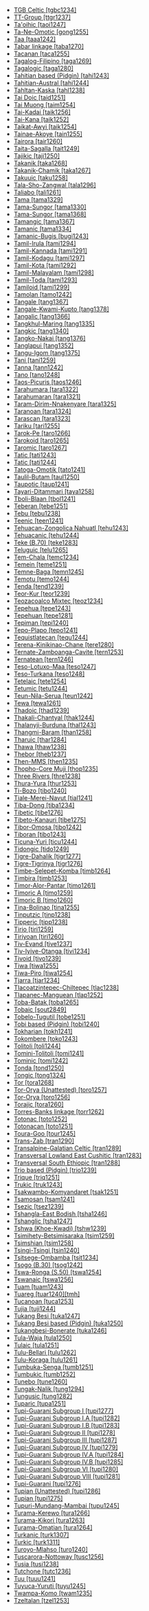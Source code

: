 - [TGB Celtic [tgbc1234]](tree/indo1319/celt1248/nucl1715/tgbc1234/tgbc1234.ini)
- [TT-Group [ttgr1237]](tree/afro1255/semi1276/west2786/ethi1244/sout3078/oute1258/ttgr1237/ttgr1237.ini)
- [Ta'oihic [taoi1247]](tree/aust1305/katu1271/taoi1247/taoi1247.ini)
- [Ta-Ne-Omotic [gong1255]](tree/gong1255/gong1255.ini)
- [Taa [taaa1242]](tree/tuuu1241/huaa1247/taaa1242/taaa1242.ini)
- [Tabar linkage [taba1270]](tree/aust1307/nucl1752/mala1545/cent2237/east2712/ocea1241/west2818/meso1253/newi1242/taba1270/taba1270.ini)
- [Tacanan [taca1255]](tree/pano1259/taca1255/taca1255.ini)
- [Tagalog-Filipino [taga1269]](tree/aust1307/nucl1752/mala1545/grea1284/cent2246/taga1280/taga1269/taga1269.ini)
- [Tagalogic [taga1280]](tree/aust1307/nucl1752/mala1545/grea1284/cent2246/taga1280/taga1280.ini)
- [Tahitian based (Pidgin) [tahi1243]](tree/pidg1258/tahi1243/tahi1243.ini)
- [Tahitian-Austral [tahi1244]](tree/aust1307/nucl1752/mala1545/cent2237/east2712/ocea1241/cent2060/east2445/poly1242/nucl1485/nort3246/solo1260/cent2298/east2449/cent2062/tahi1244/tahi1244.ini)
- [Tahltan-Kaska [tahl1238]](tree/atha1245/atha1246/atha1247/nort2940/tahl1238/tahl1238.ini)
- [Tai Doic [taid1251]](tree/taik1256/kamt1241/beta1258/daic1237/cent2251/wenm1239/sapa1255/sout3184/sout2743/redt1235/taid1251/taid1251.ini)
- [Tai Muong [taim1254]](tree/taik1256/kamt1241/beta1258/daic1237/cent2251/wenm1239/sapa1255/sout3184/sout2743/redt1235/taid1251/taim1254/taim1254.ini)
- [Tai-Kadai [taik1256]](tree/taik1256/taik1256.ini)
- [Tai-Kana [taik1252]](tree/atla1278/volt1241/benu1247/delt1251/ogon1240/east2401/taik1252/taik1252.ini)
- [Taikat-Awyi [taik1254]](tree/bord1247/taik1254/taik1254.ini)
- [Tainae-Akoye [tain1255]](tree/anga1289/nucl1763/sout3130/tain1255/tain1255.ini)
- [Tairora [tair1260]](tree/nucl1709/kain1273/kain1274/tair1260/tair1260.ini)
- [Taita-Sagalla [tait1249]](tree/atla1278/volt1241/benu1247/bant1294/sout3152/narr1281/east2731/nort3203/kili1269/tait1249/tait1249.ini)
- [Tajikic [taji1250]](tree/indo1319/indo1320/iran1269/west2794/sout3157/fars1254/fars1255/east2745/taji1250/taji1250.ini)
- [Takanik [taka1268]](tree/pano1259/taca1255/taka1267/taka1268/taka1268.ini)
- [Takanik-Chamik [taka1267]](tree/pano1259/taca1255/taka1267/taka1267.ini)
- [Takuuic [taku1258]](tree/aust1307/nucl1752/mala1545/cent2237/east2712/ocea1241/cent2060/east2445/poly1242/nucl1485/nort3246/solo1260/cent2298/cent2299/taku1258/taku1258.ini)
- [Tala-Sho-Zangwal [tala1296]](tree/afro1255/chad1250/west2785/west2790/west2800/sout3161/guru1272/tala1296/tala1296.ini)
- [Taliabo [tali1261]](tree/aust1307/nucl1752/mala1545/cent2237/cent2245/cent2254/west2817/buru1321/tali1261/tali1261.ini)
- [Tama [tama1329]](tree/tama1329/tama1329.ini)
- [Tama-Sungor [tama1330]](tree/tama1329/tama1330/tama1330.ini)
- [Tama-Sungor [tama1368]](tree/tama1329/tama1330/tama1368/tama1368.ini)
- [Tamangic [tama1367]](tree/sino1245/bodi1256/kaik1248/ghal1247/tama1367/tama1367.ini)
- [Tamanic [tama1334]](tree/aust1307/nucl1752/mala1545/sout2923/bugi1243/tama1334/tama1334.ini)
- [Tamanic-Bugis [bugi1243]](tree/aust1307/nucl1752/mala1545/sout2923/bugi1243/bugi1243.ini)
- [Tamil-Irula [tami1294]](tree/drav1251/sout3133/sout3138/tami1291/tami1292/tami1293/tami1294/tami1294.ini)
- [Tamil-Kannada [tami1291]](tree/drav1251/sout3133/sout3138/tami1291/tami1291.ini)
- [Tamil-Kodagu [tami1297]](tree/drav1251/sout3133/sout3138/tami1291/tami1292/tami1293/tami1294/tami1297/tami1297.ini)
- [Tamil-Kota [tami1292]](tree/drav1251/sout3133/sout3138/tami1291/tami1292/tami1292.ini)
- [Tamil-Malayalam [tami1298]](tree/drav1251/sout3133/sout3138/tami1291/tami1292/tami1293/tami1294/tami1297/tami1298/tami1298.ini)
- [Tamil-Toda [tami1293]](tree/drav1251/sout3133/sout3138/tami1291/tami1292/tami1293/tami1293.ini)
- [Tamiloid [tami1299]](tree/drav1251/sout3133/sout3138/tami1291/tami1292/tami1293/tami1294/tami1297/tami1298/tami1299/tami1299.ini)
- [Tamolan [tamo1242]](tree/lowe1437/ramu1234/tamo1242/tamo1242.ini)
- [Tangale [tang1367]](tree/afro1255/chad1250/west2785/west2714/west2799/west2715/tang1366/tang1367/tang1367.ini)
- [Tangale-Kwami-Kupto [tang1378]](tree/afro1255/chad1250/west2785/west2714/west2799/west2715/tang1366/tang1367/tang1378/tang1378.ini)
- [Tangalic [tang1366]](tree/afro1255/chad1250/west2785/west2714/west2799/west2715/tang1366/tang1366.ini)
- [Tangkhul-Maring [tang1335]](tree/sino1245/kuki1245/naga1409/tang1335/tang1335.ini)
- [Tangkic [tang1340]](tree/tang1340/tang1340.ini)
- [Tangko-Nakai [tang1376]](tree/nucl1709/cent2116/awyu1265/okok1235/okkk1242/tang1376/tang1376.ini)
- [Tanglapui [tang1352]](tree/timo1261/alor1249/alor1250/kola1286/tang1352/tang1352.ini)
- [Tangu-Igom [tang1375]](tree/lowe1437/ramu1234/tang1354/tang1375/tang1375.ini)
- [Tani [tani1259]](tree/sino1245/macr1268/tani1259/tani1259.ini)
- [Tanna [tann1242]](tree/aust1307/nucl1752/mala1545/cent2237/east2712/ocea1241/sout3173/sout2868/tann1242/tann1242.ini)
- [Tano [tano1248]](tree/atla1278/volt1241/kwav1236/nyoa1234/poto1254/tano1248/tano1248.ini)
- [Taos-Picuris [taos1246]](tree/kiow1265/tiwa1254/tiwa1255/taos1246/taos1246.ini)
- [Tarahumara [tara1322]](tree/utoa1244/sout3136/tara1321/tara1322/tara1322.ini)
- [Tarahumaran [tara1321]](tree/utoa1244/sout3136/tara1321/tara1321.ini)
- [Taram-Dirim-Nnakenyare [tara1325]](tree/atla1278/volt1241/benu1247/bant1294/nort3168/dako1256/tara1325/tara1325.ini)
- [Taranoan [tara1324]](tree/cari1283/guia1242/tara1324/tara1324.ini)
- [Tarascan [tara1323]](tree/tara1323/tara1323.ini)
- [Tariku [tari1255]](tree/lake1255/tari1255/tari1255.ini)
- [Tarok-Pe [taro1266]](tree/atla1278/volt1241/benu1247/benu1248/taro1265/yang1302/taro1266/taro1266.ini)
- [Tarokoid [taro1265]](tree/atla1278/volt1241/benu1247/benu1248/taro1265/taro1265.ini)
- [Taromic [taro1267]](tree/indo1319/indo1320/iran1269/west2794/nort3177/tati1243/tati1244/cent2265/taro1267/taro1267.ini)
- [Tatic [tati1243]](tree/indo1319/indo1320/iran1269/west2794/nort3177/tati1243/tati1243.ini)
- [Tatic [tati1244]](tree/indo1319/indo1320/iran1269/west2794/nort3177/tati1243/tati1244/tati1244.ini)
- [Tatoga-Omotik [tato1241]](tree/nilo1247/sout2830/tato1241/tato1241.ini)
- [Taulil-Butam [taul1250]](tree/taul1250/taul1250.ini)
- [Taupotic [taup1241]](tree/aust1307/nucl1752/mala1545/cent2237/east2712/ocea1241/west2818/papu1253/nucl1744/nort2848/aret1241/taup1241/taup1241.ini)
- [Tayari-Ditammari [taya1258]](tree/atla1278/volt1241/nort3149/gura1261/cent2243/nort2777/bwam1248/otiv1239/nucl1743/otiv1240/waam1245/taya1258/taya1258.ini)
- [Tboli-Blaan [tbol1241]](tree/aust1307/nucl1752/mala1545/bili1253/tbol1241/tbol1241.ini)
- [Teberan [tebe1251]](tree/tebe1251/tebe1251.ini)
- [Tebu [tebu1238]](tree/saha1256/west2505/tebu1238/tebu1238.ini)
- [Teenic [teen1241]](tree/atla1278/volt1241/nort3149/gura1261/kula1283/teen1241/teen1241.ini)
- [Tehuacan-Zongolica Nahuatl [tehu1243]](tree/utoa1244/sout3136/cora1261/azte1234/east2720/tehu1243/tehu1243.ini)
- [Tehuacanic [tehu1244]](tree/utoa1244/sout3136/cora1261/azte1234/east2720/tehu1243/tehu1244/tehu1244.ini)
- [Teke (B.70) [teke1283]](tree/atla1278/volt1241/benu1247/bant1294/sout3152/narr1281/cent2260/njeb1243/teke1283/teke1283.ini)
- [Teluguic [telu1265]](tree/drav1251/sout3133/sout3139/telu1265/telu1265.ini)
- [Tem-Chala [temc1234]](tree/atla1278/volt1241/nort3149/gura1261/cent2243/sout3164/grus1239/east2740/east2397/temc1234/temc1234.ini)
- [Temein [teme1251]](tree/teme1251/teme1251.ini)
- [Temne-Baga [temn1245]](tree/atla1278/mela1257/temn1245/temn1245.ini)
- [Temotu [temo1244]](tree/aust1307/nucl1752/mala1545/cent2237/east2712/ocea1241/temo1244/temo1244.ini)
- [Tenda [tend1239]](tree/atla1278/nort3146/nort3148/tend1239/tend1239.ini)
- [Teor-Kur [teor1239]](tree/aust1307/nucl1752/mala1545/cent2237/cent2245/cent2254/teor1239/teor1239.ini)
- [Teozacoalco Mixtec [teoz1234]](tree/otom1299/east2557/amuz1253/mixt1422/mixt1423/mixt1427/east2735/teoz1234/teoz1234.ini)
- [Tepehua [tepe1243]](tree/toto1251/tepe1243/tepe1243.ini)
- [Tepehuan [tepe1281]](tree/utoa1244/sout3136/tepi1240/tepe1281/tepe1281.ini)
- [Tepiman [tepi1240]](tree/utoa1244/sout3136/tepi1240/tepi1240.ini)
- [Tepo-Plapo [tepo1241]](tree/atla1278/volt1241/krua1234/west2485/greb1257/ivor1240/tepo1241/tepo1241.ini)
- [Tequistlatecan [tequ1244]](tree/tequ1244/tequ1244.ini)
- [Terena-Kinikinao-Chane [tere1280]](tree/araw1281/sout3131/boli1260/tere1280/tere1280.ini)
- [Ternate-Zamboanga-Cavite [tern1253]](tree/indo1319/ital1284/lati1262/lati1263/impe1234/roma1334/ital1285/west2813/shif1234/sout3183/west2838/cast1243/sout3200/tern1253/tern1253.ini)
- [Ternatean [tern1246]](tree/nort2923/nort2924/tern1246/tern1246.ini)
- [Teso-Lotuxo-Maa [teso1247]](tree/nilo1247/east2418/teso1247/teso1247.ini)
- [Teso-Turkana [teso1248]](tree/nilo1247/east2418/teso1247/teso1248/teso1248.ini)
- [Tetelaic [tete1254]](tree/atla1278/volt1241/benu1247/bant1294/sout3152/narr1281/cent2260/grea1286/kela1261/tsin1240/vieu1234/nkut1239/tete1254/tete1254.ini)
- [Tetumic [tetu1244]](tree/aust1307/nucl1752/mala1545/cent2237/cent2245/timo1259/cent2079/tetu1244/tetu1244.ini)
- [Teun-Nila-Serua [teun1242]](tree/aust1307/nucl1752/mala1545/cent2237/cent2245/timo1259/nort3194/teun1242/teun1242.ini)
- [Tewa [tewa1261]](tree/kiow1265/tewa1261/tewa1261.ini)
- [Thadoic [thad1239]](tree/sino1245/kuki1245/kuki1246/peri1260/nort3179/thad1239/thad1239.ini)
- [Thakali-Chantyal [thak1244]](tree/sino1245/bodi1256/kaik1248/ghal1247/tama1367/guru1260/thak1244/thak1244.ini)
- [Thalanyji-Burduna [thal1243]](tree/pama1250/sout3134/pilb1234/kany1246/thal1243/thal1243.ini)
- [Thangmi-Baram [than1258]](tree/sino1245/hima1249/maha1306/newa1245/than1258/than1258.ini)
- [Tharuic [thar1284]](tree/indo1319/indo1320/indo1321/biha1245/thar1284/thar1284.ini)
- [Thawa [thaw1238]](tree/pama1250/ngar1290/sout2766/thaw1238/thaw1238.ini)
- [Thebor [theb1237]](tree/sino1245/bodi1256/tibe1275/west2868/kinn1250/theb1237/theb1237.ini)
- [Then-MMS [then1235]](tree/taik1256/kamt1241/kams1241/then1235/then1235.ini)
- [Thopho-Core Muji [thop1235]](tree/sino1245/burm1265/lolo1265/lolo1267/nili1235/sout3212/high1272/muji1235/lagh1244/thop1235/thop1235.ini)
- [Three Rivers [thre1238]](tree/aust1307/nucl1752/mala1545/cent2237/cent2245/cent2254/east2466/nunu1252/thre1238/thre1238.ini)
- [Thura-Yura [thur1253]](tree/pama1250/aran1266/thur1253/thur1253.ini)
- [Ti-Bozo [tibo1240]](tree/mand1469/west2780/samo1308/soni1257/bozo1252/nucl1444/tibo1240/tibo1240.ini)
- [Tiale-Merei-Navut [tial1241]](tree/aust1307/nucl1752/mala1545/cent2237/east2712/ocea1241/nort3195/nort3205/espi1234/cent2280/tial1241/tial1241.ini)
- [Tiba-Dong [tiba1234]](tree/atla1278/volt1241/benu1247/bant1294/nort3168/dako1256/tiba1234/tiba1234.ini)
- [Tibetic [tibe1276]](tree/sino1245/bodi1256/bodi1257/oldm1245/tibe1276/tibe1276.ini)
- [Tibeto-Kanauri [tibe1275]](tree/sino1245/bodi1256/tibe1275/tibe1275.ini)
- [Tibor-Omosa [tibo1242]](tree/nucl1709/mada1298/croi1234/tibo1242/tibo1242.ini)
- [Tiboran [tibo1243]](tree/nucl1709/mada1298/croi1234/tibo1242/tibo1243/tibo1243.ini)
- [Ticuna-Yuri [ticu1244]](tree/ticu1244/ticu1244.ini)
- [Tidongic [tido1249]](tree/aust1307/nucl1752/mala1545/nort3253/sout3154/grea1294/muru1275/nort3186/suma1273/tido1249/tido1249.ini)
- [Tigre-Dahalik [tigr1277]](tree/afro1255/semi1276/west2786/ethi1244/tigr1276/tigr1277/tigr1277.ini)
- [Tigre-Tigrinya [tigr1276]](tree/afro1255/semi1276/west2786/ethi1244/tigr1276/tigr1276.ini)
- [Timbe-Selepet-Komba [timb1264]](tree/nucl1709/fini1244/huon1246/west2795/timb1264/timb1264.ini)
- [Timbira [timb1253]](tree/nucl1710/jeee1236/jese1235/timb1253/timb1253.ini)
- [Timor-Alor-Pantar [timo1261]](tree/timo1261/timo1261.ini)
- [Timoric A [timo1259]](tree/aust1307/nucl1752/mala1545/cent2237/cent2245/timo1259/timo1259.ini)
- [Timoric B [timo1260]](tree/aust1307/nucl1752/mala1545/cent2237/cent2245/timo1260/timo1260.ini)
- [Tina-Bolinao [tina1255]](tree/aust1307/nucl1752/mala1545/cent2080/samb1319/tina1255/tina1255.ini)
- [Tinputzic [tinp1238]](tree/aust1307/nucl1752/mala1545/cent2237/east2712/ocea1241/west2818/meso1253/newi1242/stge1234/nort3225/neha1246/nucl1750/buka1262/sapo1252/tinp1238/tinp1238.ini)
- [Tipperic [tipp1238]](tree/sino1245/brah1260/bodo1279/boro1284/tipp1238/tipp1238.ini)
- [Tirio [tiri1259]](tree/anim1240/tiri1259/tiri1259.ini)
- [Tiriyoan [tiri1260]](tree/cari1283/guia1242/tara1324/tiri1260/tiri1260.ini)
- [Tiv-Evand [tive1237]](tree/atla1278/volt1241/benu1247/bant1294/sout3152/tivo1239/cent2261/cent2267/tive1237/tive1237.ini)
- [Tiv-Iyive-Otanga [tivi1234]](tree/atla1278/volt1241/benu1247/bant1294/sout3152/tivo1239/cent2261/cent2267/tive1237/tivi1234/tivi1234.ini)
- [Tivoid [tivo1239]](tree/atla1278/volt1241/benu1247/bant1294/sout3152/tivo1239/tivo1239.ini)
- [Tiwa [tiwa1255]](tree/kiow1265/tiwa1254/tiwa1255/tiwa1255.ini)
- [Tiwa-Piro [tiwa1254]](tree/kiow1265/tiwa1254/tiwa1254.ini)
- [Tjarra [tjar1234]](tree/pama1250/dese1234/wati1241/pint1254/nucl1724/wang1300/tjar1234/tjar1234.ini)
- [Tlacoatzintepec-Chiltepec [tlac1238]](tree/otom1299/west2783/otop1241/chin1484/chin1486/tlac1238/tlac1238.ini)
- [Tlapanec-Manguean [tlap1252]](tree/otom1299/west2783/tlap1252/tlap1252.ini)
- [Toba-Batak [toba1265]](tree/aust1307/nucl1752/mala1545/nort2829/toba1265/toba1265.ini)
- [Tobaic [sout2849]](tree/aust1307/nucl1752/mala1545/nort2829/toba1265/sout3166/sout2849/sout2849.ini)
- [Tobelo-Tugutil [tobe1251]](tree/nort2923/nort2924/main1282/tobe1251/tobe1251.ini)
- [Tobi based (Pidgin) [tobi1240]](tree/pidg1258/tobi1240/tobi1240.ini)
- [Tokharian [tokh1241]](tree/indo1319/tokh1241/tokh1241.ini)
- [Tokombere [toko1243]](tree/afro1255/chad1250/bium1280/nort3156/marg1267/mofu1249/toko1243/toko1243.ini)
- [Tolitoli [toli1244]](tree/aust1307/nucl1752/mala1545/cele1242/tomi1241/toli1244/toli1244.ini)
- [Tomini-Tolitoli [tomi1241]](tree/aust1307/nucl1752/mala1545/cele1242/tomi1241/tomi1241.ini)
- [Tominic [tomi1242]](tree/aust1307/nucl1752/mala1545/cele1242/tomi1241/tomi1242/tomi1242.ini)
- [Tonda [tond1250]](tree/more1255/more1256/tond1250/tond1250.ini)
- [Tongic [tong1324]](tree/aust1307/nucl1752/mala1545/cent2237/east2712/ocea1241/cent2060/east2445/poly1242/tong1324/tong1324.ini)
- [Tor [tora1268]](tree/toro1256/tora1268/tora1268.ini)
- [Tor-Orya (Unattested) [toro1257]](tree/unat1236/toro1257/toro1257.ini)
- [Tor-Orya [toro1256]](tree/toro1256/toro1256.ini)
- [Torajic [tora1260]](tree/aust1307/nucl1752/mala1545/sout2923/nort2894/tora1260/tora1260.ini)
- [Torres-Banks linkage [torr1262]](tree/aust1307/nucl1752/mala1545/cent2237/east2712/ocea1241/nort3195/nort3205/torr1262/torr1262.ini)
- [Totonac [toto1252]](tree/toto1251/toto1252/toto1252.ini)
- [Totonacan [toto1251]](tree/toto1251/toto1251.ini)
- [Toura-Goo [tour1245]](tree/mand1469/east2697/sout3140/guro1245/guro1246/dant1235/tour1245/tour1245.ini)
- [Trans-Zab [tran1290]](tree/afro1255/semi1276/west2786/cent2236/nort3165/aram1259/east2680/cent2217/nort3241/tran1290/tran1290.ini)
- [Transalpine-Galatian Celtic [tran1289]](tree/indo1319/celt1248/nucl1715/tgbc1234/tran1289/tran1289.ini)
- [Transversal Lowland East Cushitic [tran1283]](tree/afro1255/cush1243/east2699/lowl1267/sout3055/tran1283/tran1283.ini)
- [Transversal South Ethiopic [tran1288]](tree/afro1255/semi1276/west2786/ethi1244/sout3078/tran1288/tran1288.ini)
- [Trio based (Pidgin) [trio1239]](tree/pidg1258/trio1239/trio1239.ini)
- [Trique [triq1251]](tree/otom1299/east2557/amuz1253/mixt1422/triq1251/triq1251.ini)
- [Trukic [truk1243]](tree/aust1307/nucl1752/mala1545/cent2237/east2712/ocea1241/micr1243/micr1244/cent2276/west2844/pona1247/truk1243/truk1243.ini)
- [Tsakwambo-Komyandaret [tsak1251]](tree/nucl1709/cent2116/awyu1265/grea1275/beck1235/tsak1251/tsak1251.ini)
- [Tsamosan [tsam1241]](tree/sali1255/tsam1241/tsam1241.ini)
- [Tsezic [tsez1239]](tree/nakh1245/dagh1238/avar1255/tsez1239/tsez1239.ini)
- [Tshangla-East Bodish [tsha1246]](tree/sino1245/bodi1256/bodi1257/tsha1246/tsha1246.ini)
- [Tshanglic [tsha1247]](tree/sino1245/bodi1256/bodi1257/tsha1246/tsha1247/tsha1247.ini)
- [Tshwa (Khoe-Kwadi) [tshw1239]](tree/khoe1240/khoe1241/nonk1236/ostk1235/tshw1239/tshw1239.ini)
- [Tsimihety-Betsimisaraka [tsim1259]](tree/aust1307/nucl1752/mala1545/grea1283/east2713/mala1537/nort3196/nort3207/tsim1259/tsim1259.ini)
- [Tsimshian [tsim1258]](tree/tsim1258/tsim1258.ini)
- [Tsingi-Tsingi [tsin1240]](tree/atla1278/volt1241/benu1247/bant1294/sout3152/narr1281/cent2260/grea1286/kela1261/tsin1240/tsin1240.ini)
- [Tsitsege-Ombamba [tsit1234]](tree/atla1278/volt1241/benu1247/bant1294/sout3152/narr1281/cent2260/njeb1243/mber1262/tsit1234/tsit1234.ini)
- [Tsogo (B.30) [tsog1242]](tree/atla1278/volt1241/benu1247/bant1294/sout3152/narr1281/bant1295/b10b1234/tsog1242/tsog1242.ini)
- [Tswa-Ronga (S.50) [tswa1254]](tree/atla1278/volt1241/benu1247/bant1294/sout3152/narr1281/east2731/sout3180/ngun1275/tswa1254/tswa1254.ini)
- [Tswanaic [tswa1256]](tree/atla1278/volt1241/benu1247/bant1294/sout3152/narr1281/east2731/sout3180/soth1250/soth1251/soth1248/tswa1256/tswa1256.ini)
- [Tuam [tuam1243]](tree/aust1307/nucl1752/mala1545/cent2237/east2712/ocea1241/west2818/nort3206/nger1241/nger1240/west2862/tuam1243/tuam1243.ini)
- [Tuareg [tuar1240][tmh]](tree/afro1255/berb1260/tuar1240/tuar1240.ini)
- [Tucanoan [tuca1253]](tree/tuca1253/tuca1253.ini)
- [Tujia [tuji1244]](tree/sino1245/tuji1244/tuji1244.ini)
- [Tukang Besi [tuka1247]](tree/aust1307/nucl1752/mala1545/cele1242/east2488/sout2928/muna1246/tuka1246/tuka1247/tuka1247.ini)
- [Tukang Besi based (Pidgin) [tuka1250]](tree/pidg1258/tuka1250/tuka1250.ini)
- [Tukangbesi-Bonerate [tuka1246]](tree/aust1307/nucl1752/mala1545/cele1242/east2488/sout2928/muna1246/tuka1246/tuka1246.ini)
- [Tula-Waja [tula1250]](tree/atla1278/volt1241/nort3149/gura1261/cent2243/waja1258/tula1250/tula1250.ini)
- [Tulaic [tula1251]](tree/atla1278/volt1241/nort3149/gura1261/cent2243/waja1258/tula1250/tula1251/tula1251.ini)
- [Tulu-Bellari [tulu1262]](tree/drav1251/sout3133/sout3138/tulu1261/tulu1262/tulu1262.ini)
- [Tulu-Koraga [tulu1261]](tree/drav1251/sout3133/sout3138/tulu1261/tulu1261.ini)
- [Tumbuka-Senga [tumb1251]](tree/atla1278/volt1241/benu1247/bant1294/sout3152/narr1281/east2731/bwil1246/sabi1248/tumb1251/tumb1251.ini)
- [Tumbukic [tumb1252]](tree/atla1278/volt1241/benu1247/bant1294/sout3152/narr1281/east2731/bwil1246/sabi1248/tumb1251/tumb1252/tumb1252.ini)
- [Tunebo [tune1260]](tree/chib1249/core1252/magd1236/sout3015/tune1260/tune1260.ini)
- [Tungak-Nalik [tung1294]](tree/aust1307/nucl1752/mala1545/cent2237/east2712/ocea1241/west2818/meso1253/newi1242/tung1294/tung1294.ini)
- [Tungusic [tung1282]](tree/tung1282/tung1282.ini)
- [Tuparic [tupa1251]](tree/tupi1275/tupa1251/tupa1251.ini)
- [Tupi-Guarani Subgroup I [tupi1277]](tree/tupi1275/mawe1252/awet1245/tupi1276/tupi1277/tupi1277.ini)
- [Tupi-Guarani Subgroup I.A [tupi1282]](tree/tupi1275/mawe1252/awet1245/tupi1276/tupi1277/tupi1282/tupi1282.ini)
- [Tupi-Guarani Subgroup I.B [tupi1283]](tree/tupi1275/mawe1252/awet1245/tupi1276/tupi1277/tupi1283/tupi1283.ini)
- [Tupi-Guarani Subgroup II [tupi1278]](tree/tupi1275/mawe1252/awet1245/tupi1276/tupi1278/tupi1278.ini)
- [Tupi-Guarani Subgroup III [tupi1287]](tree/tupi1275/mawe1252/awet1245/tupi1276/tupi1287/tupi1287.ini)
- [Tupi-Guarani Subgroup IV [tupi1279]](tree/tupi1275/mawe1252/awet1245/tupi1276/tupi1279/tupi1279.ini)
- [Tupi-Guarani Subgroup IV.A [tupi1284]](tree/tupi1275/mawe1252/awet1245/tupi1276/tupi1279/tupi1284/tupi1284.ini)
- [Tupi-Guarani Subgroup IV.B [tupi1285]](tree/tupi1275/mawe1252/awet1245/tupi1276/tupi1279/tupi1285/tupi1285.ini)
- [Tupi-Guarani Subgroup VI [tupi1280]](tree/tupi1275/mawe1252/awet1245/tupi1276/tupi1280/tupi1280.ini)
- [Tupi-Guarani Subgroup VIII [tupi1281]](tree/tupi1275/mawe1252/awet1245/tupi1276/tupi1281/tupi1281.ini)
- [Tupi-Guarani [tupi1276]](tree/tupi1275/mawe1252/awet1245/tupi1276/tupi1276.ini)
- [Tupian (Unattested) [tupi1286]](tree/unat1236/tupi1286/tupi1286.ini)
- [Tupian [tupi1275]](tree/tupi1275/tupi1275.ini)
- [Tupuri-Mundang-Mambai [tupu1245]](tree/atla1278/volt1241/nort3149/adam1258/adam1259/mbum1256/mbum1257/nort2773/tupu1245/tupu1245.ini)
- [Turama-Kerewo [tura1266]](tree/kiwa1251/tura1266/tura1266.ini)
- [Turama-Kikori [tura1263]](tree/tura1263/tura1263.ini)
- [Turama-Omatian [tura1264]](tree/tura1263/tura1264/tura1264.ini)
- [Turkanic [turk1307]](tree/nilo1247/east2418/teso1247/teso1248/turk1307/turk1307.ini)
- [Turkic [turk1311]](tree/turk1311/turk1311.ini)
- [Turoyo-Mlahso [turo1240]](tree/afro1255/semi1276/west2786/cent2236/nort3165/aram1259/east2680/cent2217/turo1240/turo1240.ini)
- [Tuscarora-Nottoway [tusc1256]](tree/iroq1247/nort2947/tusc1256/tusc1256.ini)
- [Tusia [tusi1238]](tree/atla1278/volt1241/nort3149/gura1261/tusi1238/tusi1238.ini)
- [Tutchone [tutc1236]](tree/atha1245/atha1246/atha1247/nort2940/tutc1236/tutc1236.ini)
- [Tuu [tuuu1241]](tree/tuuu1241/tuuu1241.ini)
- [Tuyuca-Yuruti [tuyu1245]](tree/tuca1253/east2698/east2702/east2708/pisa1246/tuyu1245/tuyu1245.ini)
- [Twampa-Komo [twam1235]](tree/koma1264/opuu1238/twam1235/twam1235.ini)
- [Tzeltalan [tzel1253]](tree/maya1287/core1254/west2865/chol1286/tzel1253/tzel1253.ini)
